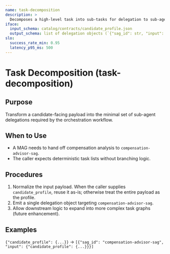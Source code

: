 ```yaml
---
name: task-decomposition
description: >
  Decomposes a high-level task into sub-tasks for delegation to sub-agents.
iface:
  input_schema: catalog/contracts/candidate_profile.json
  output_schema: list of delegation objects (`{"sag_id": str, "input": dict}`)
slo:
  success_rate_min: 0.95
  latency_p95_ms: 500
---
```


# Task Decomposition (task-decomposition)

## Purpose
Transform a candidate-facing payload into the minimal set of sub-agent delegations required by the orchestration workflow.

## When to Use
- A MAG needs to hand off compensation analysis to `compensation-advisor-sag`.
- The caller expects deterministic task lists without branching logic.

## Procedures
1. Normalize the input payload. When the caller supplies `candidate_profile`, reuse it as-is; otherwise treat the entire payload as the profile.
2. Emit a single delegation object targeting `compensation-advisor-sag`.
3. Allow downstream logic to expand into more complex task graphs (future enhancement).

## Examples
`{"candidate_profile": {...}}` → `[{"sag_id": "compensation-advisor-sag", "input": {"candidate_profile": {...}}}]`
